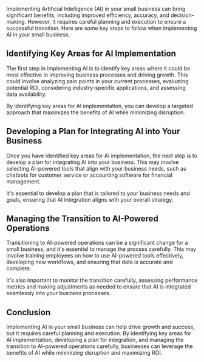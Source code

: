 
Implementing Artificial Intelligence (AI) in your small business can bring significant benefits, including improved efficiency, accuracy, and decision-making. However, it requires careful planning and execution to ensure a successful transition. Here are some key steps to follow when implementing AI in your small business.

Identifying Key Areas for AI Implementation
-------------------------------------------

The first step in implementing AI is to identify key areas where it could be most effective in improving business processes and driving growth. This could involve analyzing pain points in your current processes, evaluating potential ROI, considering industry-specific applications, and assessing data availability.

By identifying key areas for AI implementation, you can develop a targeted approach that maximizes the benefits of AI while minimizing disruption.

Developing a Plan for Integrating AI into Your Business
-------------------------------------------------------

Once you have identified key areas for AI implementation, the next step is to develop a plan for integrating AI into your business. This may involve selecting AI-powered tools that align with your business needs, such as chatbots for customer service or accounting software for financial management.

It's essential to develop a plan that is tailored to your business needs and goals, ensuring that AI integration aligns with your overall strategy.

Managing the Transition to AI-Powered Operations
------------------------------------------------

Transitioning to AI-powered operations can be a significant change for a small business, and it's essential to manage the process carefully. This may involve training employees on how to use AI-powered tools effectively, developing new workflows, and ensuring that data is accurate and complete.

It's also important to monitor the transition carefully, assessing performance metrics and making adjustments as needed to ensure that AI is integrated seamlessly into your business processes.

Conclusion
----------

Implementing AI in your small business can help drive growth and success, but it requires careful planning and execution. By identifying key areas for AI implementation, developing a plan for integration, and managing the transition to AI-powered operations carefully, businesses can leverage the benefits of AI while minimizing disruption and maximizing ROI.
